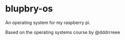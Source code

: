 # blupbry-os
An operating system for my raspberry pi.

Based on the operating systems course by @dddrrreee
